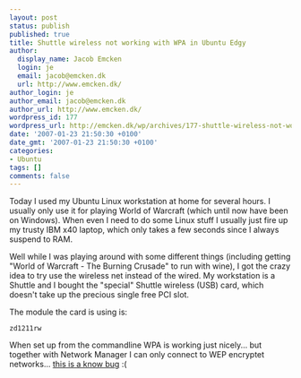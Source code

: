 ```yaml
---
layout: post
status: publish
published: true
title: Shuttle wireless not working with WPA in Ubuntu Edgy
author:
  display_name: Jacob Emcken
  login: je
  email: jacob@emcken.dk
  url: http://www.emcken.dk/
author_login: je
author_email: jacob@emcken.dk
author_url: http://www.emcken.dk/
wordpress_id: 177
wordpress_url: http://emcken.dk/wp/archives/177-shuttle-wireless-not-working-with-wpa-in-ubuntu-edgy.html
date: '2007-01-23 21:50:30 +0100'
date_gmt: '2007-01-23 21:50:30 +0100'
categories:
- Ubuntu
tags: []
comments: false
---
```

Today I used my Ubuntu Linux workstation at home for several hours. I usually only use it for playing World of Warcraft (which until now have been on Windows). When even I need to do some Linux stuff I usually just fire up my trusty IBM x40 laptop, which only takes a few seconds since I always suspend to RAM.

Well while I was playing around with some different things (including getting "World of Warcraft - The Burning Crusade" to run with wine), I got the crazy idea to try use the wireless net instead of the wired. My workstation is a Shuttle and I bought the "special" Shuttle wireless (USB) card, which doesn't take up the precious single free PCI slot.

The module the card is using is:

    zd1211rw

When set up from the commandline WPA is working just nicely... but together with Network Manager I can only connect to WEP encryptet networks... [this is a know bug][1] :(

[1]: https://launchpad.net/ubuntu/+source/linux-restricted-modules-2.6.17/+bug/61094

